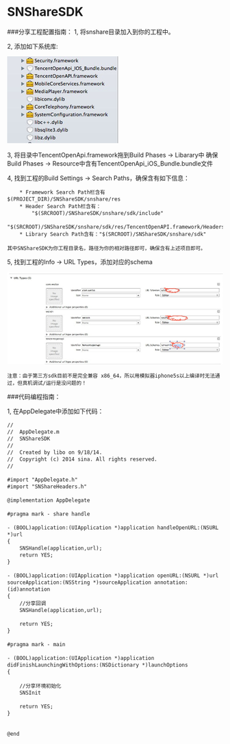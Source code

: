 SNShareSDK
==========

###分享工程配置指南：
1,  将snshare目录加入到你的工程中。

2,  添加如下系统库:

![image](https://github.com/qq644531343/iosTool/blob/master/screenshot/share.png)

3,  将目录中TencentOpenApi.framework拖到Build Phases -> Libarary中
确保Build Phases -> Resource中含有TencentOpenApi_iOS_Bundle.bundle文件

4,  找到工程的Build Settings -> Search Paths，确保含有如下信息：
	
	    		
    	* Framework Search Path栏含有  $(PROJECT_DIR)/SNShareSDK/snshare/res
		* Header Search Path栏含有：
		    "$(SRCROOT)/SNShareSDK/snshare/sdk/include"
		    "$(SRCROOT)/SNShareSDK/snshare/sdk/res/TencentOpenAPI.framework/Headers"
		* Library Search Path含有："$(SRCROOT)/SNShareSDK/snshare/sdk"
	
	其中SNShareSDK为你工程目录名，路径为你的相对路径即可，确保含有上述项目即可。
      
5,  找到工程的Info -> URL Types，添加对应的schema

![image](https://github.com/qq644531343/iosTool/blob/master/screenshot/shareConfigInfo.png)

`注意：由于第三方sdk目前不是完全兼容 x86_64，所以用模拟器iphone5s以上编译时无法通过，但真机调试/运行是没问题的！`

###代码编程指南：

1, 在AppDelegate中添加如下代码：

```
//
//  AppDelegate.m
//  SNShareSDK
//
//  Created by libo on 9/18/14.
//  Copyright (c) 2014 sina. All rights reserved.
//

#import "AppDelegate.h"
#import "SNShareHeaders.h"

@implementation AppDelegate

#pragma mark - share handle

- (BOOL)application:(UIApplication *)application handleOpenURL:(NSURL *)url
{
    SNSHandle(application,url);
    return YES;
}

- (BOOL)application:(UIApplication *)application openURL:(NSURL *)url sourceApplication:(NSString *)sourceApplication annotation:(id)annotation
{
    //分享回调
    SNSHandle(application,url);
    
    return YES;
}

#pragma mark - main

- (BOOL)application:(UIApplication *)application didFinishLaunchingWithOptions:(NSDictionary *)launchOptions
{
    
    //分享环境初始化
    SNSInit
    
    return YES;
}


@end


```





